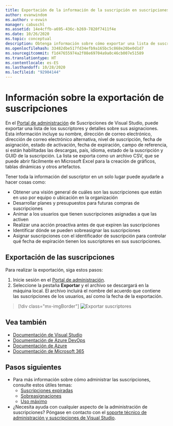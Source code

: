 ```yaml
---
title: Exportación de la información de la suscripción en suscripciones de Visual Studio | Microsoft Docs
author: evanwindom
ms.author: v-evwin
manager: cabuschl
ms.assetid: 14e4cffb-a695-436c-b269-7820f7411f4e
ms.date: 10/26/2020
ms.topic: conceptual
description: Obtenga información sobre cómo exportar una lista de suscriptores y los detalles de sus asignaciones de suscripciones.
ms.openlocfilehash: 33482dbe517fd34efb9a165bc5c868e20be0d1d7
ms.sourcegitcommit: f1d47655974a2f08e69704a9a0c46cb007e51589
ms.translationtype: HT
ms.contentlocale: es-ES
ms.lasthandoff: 10/28/2020
ms.locfileid: "92904144"
---
```

# <a name="export-subscription-information"></a>Información sobre la exportación de suscripciones
En el [Portal de administración](https://manage.visualstudio.com) de Suscripciones de Visual Studio, puede exportar una lista de los suscriptores y detalles sobre sus asignaciones. Esta información incluye su nombre, dirección de correo electrónico, dirección de correo electrónico alternativa, nivel de suscripción, fecha de asignación, estado de activación, fecha de expiración, campo de referencia, si están habilitadas las descargas, país, idioma, estado de la suscripción y GUID de la suscripción.  La lista se exporta como un archivo CSV, que se puede abrir fácilmente en Microsoft Excel para la creación de gráficos, tablas dinámicas y otros artefactos.

Tener toda la información del suscriptor en un solo lugar puede ayudarle a hacer cosas como:
- Obtener una visión general de cuáles son las suscripciones que están en uso por equipo o ubicación en la organización
- Desarrollar planes y presupuestos para futuras compras de suscripciones 
- Animar a los usuarios que tienen suscripciones asignadas a que las activen
- Realizar una acción proactiva antes de que expiren las suscripciones  
- Identificar dónde se pueden sobreasignar las suscripciones 
- Asignar suscripciones con el identificador de suscripción para controlar qué fecha de expiración tienen los suscriptores en sus suscripciones. 

## <a name="export-your-subscriptions"></a>Exportación de las suscripciones
Para realizar la exportación, siga estos pasos:
1. Inicie sesión en el [Portal de administración](https://manage.visualstudio.com).
2. Seleccione la pestaña **Exportar** y el archivo se descargará en la máquina local. El archivo incluirá el nombre del acuerdo que contiene las suscripciones de los usuarios, así como la fecha de la exportación.
> [!div class="mx-imgBorder"]
> ![Exportar suscriptores](_img/exporting-subscriptions/exporting-subscriptions.png "Haga clic en Exportar para descargar una lista completa de las suscripciones asignadas.")

## <a name="see-also"></a>Vea también
- [Documentación de Visual Studio](/visualstudio/)
- [Documentación de Azure DevOps](/azure/devops/)
- [Documentación de Azure](/azure/)
- [Documentación de Microsoft 365](/microsoft-365/)

## <a name="next-steps"></a>Pasos siguientes
- Para más información sobre cómo administrar las suscripciones, consulte estos útiles temas:
    - [Suscripciones expiradas](handle-expired-license.md)
    - [Sobreasignaciones](handle-overclaimed-license.md)
    - [Uso máximo](maximum-usage.md)
- ¿Necesita ayuda con cualquier aspecto de la administración de suscripciones?  Póngase en contacto con el [soporte técnico de administración y suscripciones de Visual Studio](https://visualstudio.microsoft.com/support/support-overview-vs).